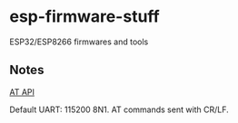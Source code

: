 # esp-firmware-stuff
ESP32/ESP8266 firmwares and tools


## Notes

[AT API](https://www.espressif.com/sites/default/files/documentation/4a-esp8266_at_instruction_set_en.pdf)

Default UART: 115200 8N1. AT commands sent with CR/LF.


